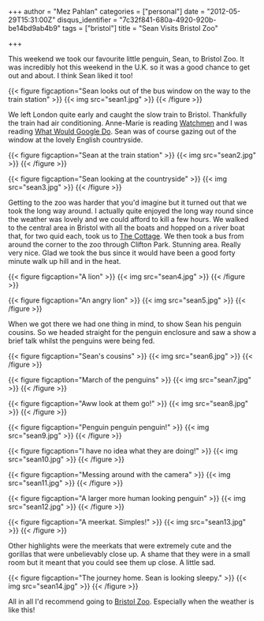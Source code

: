 +++
author = "Mez Pahlan"
categories = ["personal"]
date = "2012-05-29T15:31:00Z"
disqus_identifier = "7c32f841-680a-4920-920b-be14bd9ab4b9"
tags = ["bristol"]
title = "Sean Visits Bristol Zoo"

+++

This weekend we took our favourite little penguin, Sean, to Bristol Zoo. It was incredibly hot this weekend in the U.K.
so it was a good chance to get out and about. I think Sean liked it too!

{{< figure figcaption="Sean looks out of the bus window on the way to the train station" >}}
    {{< img src="sean1.jpg" >}}
{{< /figure >}}

<!--more-->

We left London quite early and caught the slow train to Bristol. Thankfully the train had air conditioning. Anne-Marie
is reading [Watchmen](http://en.wikipedia.org/wiki/Watchmen) and I was reading [What Would Google
Do](http://en.wikipedia.org/wiki/Jeff_Jarvis#Publications). Sean was of course gazing out of the window at the lovely
English countryside.

{{< figure figcaption="Sean at the train station" >}}
    {{< img src="sean2.jpg" >}}
{{< /figure >}}

{{< figure figcaption="Sean looking at the countryside" >}}
    {{< img src="sean3.jpg" >}}
{{< /figure >}}


Getting to the zoo was harder that you'd imagine but it turned out that we took the long way around. I actually quite
enjoyed the long way round since the weather was lovely and we could afford to kill a few hours. We walked to the
central area in Bristol with all the boats and hopped on a river boat that, for two quid each, took us to [The
Cottage](http://www.butcombe.com/pubs_cottage_inn.shtml). We then took a bus from around the corner to the zoo through
Clifton Park. Stunning area. Really very nice. Glad we took the bus since it would have been a good forty minute walk up
hill and in the heat.

{{< figure figcaption="A lion" >}}
    {{< img src="sean4.jpg" >}}
{{< /figure >}}

{{< figure figcaption="An angry lion" >}}
    {{< img src="sean5.jpg" >}}
{{< /figure >}}

When we got there we had one thing in mind, to show Sean his penguin cousins. So we headed straight for the penguin
enclosure and saw a show a brief talk whilst the penguins were being fed.

{{< figure figcaption="Sean's cousins" >}}
    {{< img src="sean6.jpg" >}}
{{< /figure >}}

{{< figure figcaption="March of the penguins" >}}
    {{< img src="sean7.jpg" >}}
{{< /figure >}}

{{< figure figcaption="Aww look at them go!" >}}
    {{< img src="sean8.jpg" >}}
{{< /figure >}}

{{< figure figcaption="Penguin penguin penguin!" >}}
    {{< img src="sean9.jpg" >}}
{{< /figure >}}

{{< figure figcaption="I have no idea what they are doing!" >}}
    {{< img src="sean10.jpg" >}}
{{< /figure >}}

{{< figure figcaption="Messing around with the camera" >}}
    {{< img src="sean11.jpg" >}}
{{< /figure >}}

{{< figure figcaption="A larger more human looking penguin" >}}
    {{< img src="sean12.jpg" >}}
{{< /figure >}}

{{< figure figcaption="A meerkat. Simples!" >}}
    {{< img src="sean13.jpg" >}}
{{< /figure >}}

Other highlights were the meerkats that were extremely cute and the gorillas that were unbelievably close up. A shame
that they were in a small room but it meant that you could see them up close. A little sad.

{{< figure figcaption="The journey home. Sean is looking sleepy." >}}
    {{< img src="sean14.jpg" >}}
{{< /figure >}}

All in all I'd recommend going to [Bristol Zoo](http://www.bristolzoo.org.uk/). Especially when the weather is like this!
